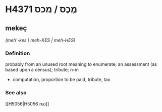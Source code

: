 # H4371 מֶכֶס / מכס

## mekeç

_(meh'-kes | meh-KES | meh-HES)_

### Definition

probably from an unused root meaning to enumerate; an assessment (as based upon a census); tribute; n-m

- computation, proportion to be paid, tribute, tax

### See also

[[H5056|H5056 נגח]]
